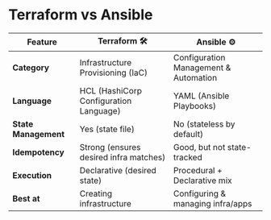 # Terraform vs Ansible

| Feature              | Terraform 🛠️                           | Ansible ⚙️                            |
| -------------------- | -------------------------------------- | ------------------------------------- |
| **Category**         | Infrastructure Provisioning (IaC)      | Configuration Management & Automation |
| **Language**         | HCL (HashiCorp Configuration Language) | YAML (Ansible Playbooks)              |
| **State Management** | Yes (state file)                       | No (stateless by default)             |
| **Idempotency**      | Strong (ensures desired infra matches) | Good, but not state-tracked           |
| **Execution**        | Declarative (desired state)            | Procedural + Declarative mix          |
| **Best at**          | Creating infrastructure                | Configuring & managing infra/apps     |
